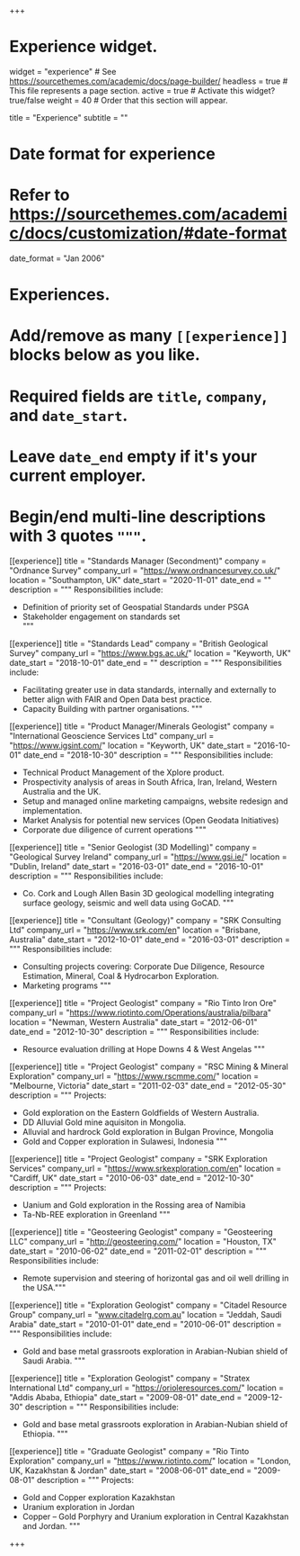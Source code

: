 +++
# Experience widget.
widget = "experience"  # See https://sourcethemes.com/academic/docs/page-builder/
headless = true  # This file represents a page section.
active = true  # Activate this widget? true/false
weight = 40  # Order that this section will appear.

title = "Experience"
subtitle = ""

# Date format for experience
#   Refer to https://sourcethemes.com/academic/docs/customization/#date-format
date_format = "Jan 2006"

# Experiences.
#   Add/remove as many `[[experience]]` blocks below as you like.
#   Required fields are `title`, `company`, and `date_start`.
#   Leave `date_end` empty if it's your current employer.
#   Begin/end multi-line descriptions with 3 quotes `"""`.
[[experience]]
  title = "Standards Manager (Secondment)"
  company = "Ordnance Survey"
  company_url = "https://www.ordnancesurvey.co.uk/"
  location = "Southampton, UK"
  date_start = "2020-11-01"
  date_end = ""
  description = """
  Responsibilities include:

  * Definition of priority set of Geospatial Standards under PSGA
  * Stakeholder engagement on standards set  
  """

[[experience]]
  title = "Standards Lead"
  company = "British Geological Survey"
  company_url = "https://www.bgs.ac.uk/"
  location = "Keyworth, UK"
  date_start = "2018-10-01"
  date_end = ""
  description = """
  Responsibilities include:

  * Facilitating greater use in data standards, internally and externally to better align with FAIR and Open Data best practice. 
  * Capacity Building with partner organisations. 
  """

[[experience]]
  title = "Product Manager/Minerals Geologist"
  company = "International Geoscience Services Ltd"
  company_url = "https://www.igsint.com/"
  location = "Keyworth, UK"
  date_start = "2016-10-01"
  date_end = "2018-10-30"
  description = """
  Responsibilities include:
  
  * Technical Product Management of the Xplore product.
  * Prospectivity analysis of areas in South Africa, Iran, Ireland, Western Australia and the UK. 
  * Setup and managed online marketing campaigns, website redesign and implementation.   
  * Market Analysis for potential new services (Open Geodata Initiatives)
  * Corporate due diligence of current operations
  """

[[experience]]
  title = "Senior Geologist (3D Modelling)"
  company = "Geological Survey Ireland"
  company_url = "https://www.gsi.ie/"
  location = "Dublin, Ireland"
  date_start = "2016-03-01"
  date_end = "2016-10-01"
  description = """
  Responsibilities include:

  * Co. Cork and Lough Allen Basin 3D geological modelling integrating surface geology, seismic and well data using GoCAD. """

[[experience]]
  title = "Consultant (Geology)"
  company = "SRK Consulting Ltd"
  company_url = "https://www.srk.com/en"
  location = "Brisbane, Australia"
  date_start = "2012-10-01"
  date_end = "2016-03-01"
  description = """
  Responsibilities include:
  
  * Consulting projects covering: Corporate Due Diligence, Resource Estimation, Mineral, Coal & Hydrocarbon Exploration.
  * Marketing programs
  """

[[experience]]
  title = "Project Geologist"
  company = "Rio Tinto Iron Ore"
  company_url = "https://www.riotinto.com/Operations/australia/pilbara"
  location = "Newman, Western Australia"
  date_start = "2012-06-01"
  date_end = "2012-10-30"
  description = """
  Responsibilities include:

  * Resource evaluation drilling at Hope Downs 4 & West Angelas
  """

[[experience]]
  title = "Project Geologist"
  company = "RSC Mining & Mineral Exploration"
  company_url = "https://www.rscmme.com/"
  location = "Melbourne, Victoria"
  date_start = "2011-02-03"
  date_end = "2012-05-30"
  description = """
  Projects:
  
  * Gold exploration on the Eastern Goldfields of Western Australia. 
  * DD Alluvial Gold mine aquisiton in Mongolia.  
  * Alluvial and hardrock Gold exploration in Bulgan Province, Mongolia
  * Gold and Copper exploration in Sulawesi, Indonesia
  """

[[experience]]
  title = "Project Geologist"
  company = "SRK Exploration Services"
  company_url = "https://www.srkexploration.com/en"
  location = "Cardiff, UK"
  date_start = "2010-06-03"
  date_end = "2012-10-30"
  description = """
  Projects:
  
  * Uanium and Gold exploration in the Rossing area of Namibia
  * Ta-Nb-REE exploration in Greenland
  """

[[experience]]
  title = "Geosteering Geologist"
  company = "Geosteering LLC"
  company_url = "http://geosteering.com/"
  location = "Houston, TX"
  date_start = "2010-06-02"
  date_end = "2011-02-01"
  description = """
  Responsibilities include:
  
  * Remote supervision and steering of horizontal gas and oil well drilling in the USA."""

[[experience]]
  title = "Exploration Geologist"
  company = "Citadel Resource Group"
  company_url = "www.citadelrg.com.au"
  location = "Jeddah, Saudi Arabia"
  date_start = "2010-01-01"
  date_end = "2010-06-01"
  description = """
  Responsibilities include:
  
  * Gold and base metal grassroots exploration in Arabian-Nubian shield of Saudi Arabia.
  """

[[experience]]
  title = "Exploration Geologist"
  company = "Stratex International Ltd"
  company_url = "https://orioleresources.com/"
  location = "Addis Ababa, Ethiopia"
  date_start = "2009-08-01"
  date_end = "2009-12-30"
  description = """
  Responsibilities include:
  
  * Gold and base metal grassroots exploration in Arabian-Nubian shield of Ethiopia.
  """

[[experience]]
  title = "Graduate Geologist"
  company = "Rio Tinto Exploration"
  company_url = "https://www.riotinto.com/"
  location = "London, UK, Kazakhstan & Jordan"
  date_start = "2008-06-01"
  date_end = "2009-08-01"
  description = """
  Projects: 
  
  * Gold and Copper exploration Kazakhstan
  * Uranium exploration in Jordan 
  * Copper – Gold Porphyry and Uranium exploration in Central Kazakhstan and Jordan.
  """

+++
